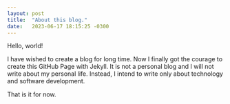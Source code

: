 ```yaml
---
layout: post
title:  "About this blog."
date:   2023-06-17 18:15:25 -0300
---
```

Hello, world!

I have wished to create a blog for long time. Now I finally got the courage to create this GitHub Page with Jekyll. It is not a personal blog and I will not write about my personal life. Instead, I intend to write only about technology and software development.

That is it for now.

